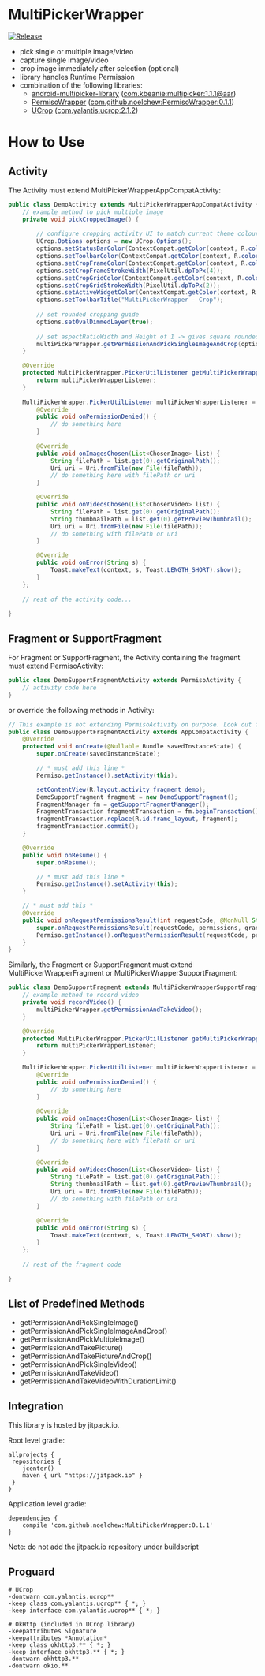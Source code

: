 # MultiPickerWrapper
[![Release](https://jitpack.io/v/noelchew/MultiPickerWrapper.svg)](https://jitpack.io/#noelchew/MultiPickerWrapper)

- pick single or multiple image/video
- capture single image/video
- crop image immediately after selection (optional)
- library handles Runtime Permission
- combination of the following libraries:
    -  [android-multipicker-library](https://github.com/coomar2841/android-multipicker-library) ([com.kbeanie:multipicker:1.1.1@aar](https://mvnrepository.com/artifact/com.kbeanie/multipicker/1.1.1))
    - [PermisoWrapper](https://github.com/NoelChew/PermisoWrapper) ([com.github.noelchew:PermisoWrapper:0.1.1](https://github.com/NoelChew/PermisoWrapper/releases/tag/0.1.1))
    - [UCrop](https://github.com/Yalantis/uCrop) ([com.yalantis:ucrop:2.1.2](https://mvnrepository.com/artifact/com.yalantis/ucrop/2.1.2))

# How to Use
## Activity
The Activity must extend MultiPickerWrapperAppCompatActivity:

```java
public class DemoActivity extends MultiPickerWrapperAppCompatActivity {
    // example method to pick multiple image
    private void pickCroppedImage() {
    
        // configure cropping activity UI to match current theme colour
        UCrop.Options options = new UCrop.Options();
        options.setStatusBarColor(ContextCompat.getColor(context, R.color.colorPrimaryDark));
        options.setToolbarColor(ContextCompat.getColor(context, R.color.colorPrimary));
        options.setCropFrameColor(ContextCompat.getColor(context, R.color.colorPrimaryDark));
        options.setCropFrameStrokeWidth(PixelUtil.dpToPx(4));
        options.setCropGridColor(ContextCompat.getColor(context, R.color.colorPrimary));
        options.setCropGridStrokeWidth(PixelUtil.dpToPx(2));
        options.setActiveWidgetColor(ContextCompat.getColor(context, R.color.colorPrimary));
        options.setToolbarTitle("MultiPickerWrapper - Crop");
        
        // set rounded cropping guide
        options.setOvalDimmedLayer(true);
        
        // set aspectRatioWidth and Height of 1 -> gives square rounded image cropping
        multiPickerWrapper.getPermissionAndPickSingleImageAndCrop(options, 1, 1);
    }

    @Override
    protected MultiPickerWrapper.PickerUtilListener getMultiPickerWrapperListener() {
        return multiPickerWrapperListener;
    }
    
    MultiPickerWrapper.PickerUtilListener multiPickerWrapperListener = new MultiPickerWrapper.PickerUtilListener() {
        @Override
        public void onPermissionDenied() {
            // do something here
        }
        
        @Override
        public void onImagesChosen(List<ChosenImage> list) {
            String filePath = list.get(0).getOriginalPath();
            Uri uri = Uri.fromFile(new File(filePath));
            // do something here with filePath or uri
        }

        @Override
        public void onVideosChosen(List<ChosenVideo> list) {
            String filePath = list.get(0).getOriginalPath();
            String thumbnailPath = list.get(0).getPreviewThumbnail();
            Uri uri = Uri.fromFile(new File(filePath));
            // do something with filePath or uri
        }

        @Override
        public void onError(String s) {
            Toast.makeText(context, s, Toast.LENGTH_SHORT).show();
        }
    };
    
    // rest of the activity code...
    
}

```

## Fragment or SupportFragment
For Fragment or SupportFragment, the Activity containing the fragment must extend PermisoActivity:

```java
public class DemoSupportFragmentActivity extends PermisoActivity {
    // activity code here
}
```

or override the following methods in Activity:

```java
// This example is not extending PermisoActivity on purpose. Look out for comments surrounded by *
public class DemoSupportFragmentActivity extends AppCompatActivity {
    @Override
    protected void onCreate(@Nullable Bundle savedInstanceState) {
        super.onCreate(savedInstanceState);

        // * must add this line *
        Permiso.getInstance().setActivity(this);

        setContentView(R.layout.activity_fragment_demo);
        DemoSupportFragment fragment = new DemoSupportFragment();
        FragmentManager fm = getSupportFragmentManager();
        FragmentTransaction fragmentTransaction = fm.beginTransaction();
        fragmentTransaction.replace(R.id.frame_layout, fragment);
        fragmentTransaction.commit();
    }

    @Override
    public void onResume() {
        super.onResume();

        // * must add this line *
        Permiso.getInstance().setActivity(this);
    }

    // * must add this *
    @Override
    public void onRequestPermissionsResult(int requestCode, @NonNull String[] permissions, @NonNull int[] grantResults) {
        super.onRequestPermissionsResult(requestCode, permissions, grantResults);
        Permiso.getInstance().onRequestPermissionResult(requestCode, permissions, grantResults);
    }
}
```

Similarly, the Fragment or SupportFragment must extend MultiPickerWrapperFragment or MultiPickerWrapperSupportFragment:

```java
public class DemoSupportFragment extends MultiPickerWrapperSupportFragment {
    // example method to record video
    private void recordVideo() {
        multiPickerWrapper.getPermissionAndTakeVideo();
    }

    @Override
    protected MultiPickerWrapper.PickerUtilListener getMultiPickerWrapperListener() {
        return multiPickerWrapperListener;
    }

    MultiPickerWrapper.PickerUtilListener multiPickerWrapperListener = new MultiPickerWrapper.PickerUtilListener() {
        @Override
        public void onPermissionDenied() {
            // do something here
        }
        
        @Override
        public void onImagesChosen(List<ChosenImage> list) {
            String filePath = list.get(0).getOriginalPath();
            Uri uri = Uri.fromFile(new File(filePath));
            // do something here with filePath or uri
        }

        @Override
        public void onVideosChosen(List<ChosenVideo> list) {
            String filePath = list.get(0).getOriginalPath();
            String thumbnailPath = list.get(0).getPreviewThumbnail();
            Uri uri = Uri.fromFile(new File(filePath));
            // do something with filePath or uri
        }

        @Override
        public void onError(String s) {
            Toast.makeText(context, s, Toast.LENGTH_SHORT).show();
        }
    };
    
    // rest of the fragment code
    
}
```
## List of Predefined Methods
- getPermissionAndPickSingleImage()
- getPermissionAndPickSingleImageAndCrop()
- getPermissionAndPickMultipleImage()
- getPermissionAndTakePicture()
- getPermissionAndTakePictureAndCrop()
- getPermissionAndPickSingleVideo()
- getPermissionAndTakeVideo()
- getPermissionAndTakeVideoWithDurationLimit()

## Integration
This library is hosted by jitpack.io.

Root level gradle:
```
allprojects {
 repositories {
    jcenter()
    maven { url "https://jitpack.io" }
 }
}
```

Application level gradle:
```
dependencies {
    compile 'com.github.noelchew:MultiPickerWrapper:0.1.1'
}
```
Note: do not add the jitpack.io repository under buildscript


## Proguard
```
# UCrop
-dontwarn com.yalantis.ucrop**
-keep class com.yalantis.ucrop** { *; }
-keep interface com.yalantis.ucrop** { *; }

# OkHttp (included in UCrop library)
-keepattributes Signature
-keepattributes *Annotation*
-keep class okhttp3.** { *; }
-keep interface okhttp3.** { *; }
-dontwarn okhttp3.**
-dontwarn okio.**
```
